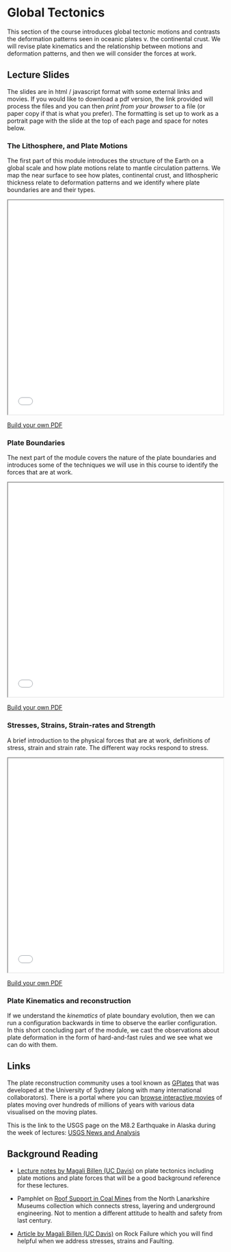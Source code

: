 # Global Tectonics

This section of the course introduces global tectonic motions and contrasts the deformation patterns seen 
in oceanic plates v. the continental crust. We will revise plate kinematics and the relationship between
motions and deformation patterns, and then we will consider the forces at work.

## Lecture Slides 

The slides are in html / javascript format with some external links and movies. If you would like to download a pdf version, the link provided will process the files and you can then *print from your browser* to a file (or paper copy if that is what you prefer). The formatting is set up to work as a portrait page with the slide at the top of each page and space for notes below.

### The Lithosphere, and Plate Motions

The first part of this module introduces the structure of the Earth on a global scale and how plate motions relate to mantle circulation patterns. We map the near surface to see how plates, continental crust, and lithospheric thickness relate to deformation patterns and we identify where plate boundaries are and their types.

<iframe src="../slideshows/Module-i-GlobalTectonics-1.reveal.html" title="Slideshow" width=100%, height=500, allowfullscreen></iframe>

<a href="../slideshows/Module-i-GlobalTectonics-1.reveal.html?print-pdf">Build your own PDF</a>

<!-- 
<iframe src="../pdfs/Lecture-1-Introduction.reveal.pdf" width="100%" height="500px", allowfullscreen>
</iframe>
-->

### Plate Boundaries

The next part of the module covers the nature of the plate boundaries and introduces some of the techniques we will use in this course to identify the forces that are at work. 

<iframe src="../slideshows/Module-i-GlobalTectonics-2.reveal.html" title="Slideshow" width=100%, height=500, allowfullscreen></iframe> 

<a href="../slideshows/Module-i-GlobalTectonics-2.reveal.html?print-pdf">Build your own PDF</a>


### Stresses, Strains, Strain-rates and Strength

A brief introduction to the physical forces that are at work, definitions of stress, strain and strain rate.
The different way rocks respond to stress.

<iframe src="../slideshows/Module-i-GlobalTectonics-3.reveal.html" title="Slideshow" width=100%, height=500, allowfullscreen></iframe>

<a href="../slideshows/Module-i-GlobalTectonics-3.reveal.html?print-pdf">Build your own PDF</a>


### Plate Kinematics and reconstruction

If we understand the *kinematics* of plate boundary evolution, then we can run a configuration backwards in time to observe the earlier configuration. In this short concluding part of the module, we cast the observations about plate deformation in the form of hard-and-fast rules and we see what we can do with them.



## Links

The plate reconstruction community uses a tool known as [GPlates](https://www.gplates.org) that was developed at the University of Sydney (along with many international collaborators). There is a portal where you can [browse interactive movies](http://portal.gplates.org) of plates moving over hundreds of millions of years with various data visualised on the moving plates.

This is the link to the USGS page on the M8.2 Earthquake in Alaska during the week of lectures: [USGS News and Analysis](https://www.usgs.gov/news/magnitude-82-earthquake-alaska)


## Background Reading

  - [Lecture notes by Magali Billen (UC Davis)](https://geo.libretexts.org/Courses/University_of_California_Davis/UCD_GEL_56_-_Introduction_to_Geophysics/Geophysics_is_everywhere_in_geology.../04%3A_Plate_Tectonics) on plate tectonics including plate motions and plate forces that will be a good background reference for these lectures.

  - Pamphlet on [Roof Support in Coal Mines](https://www.culturenlmuseums.co.uk/SIModes/Detail/14223) from the North Lanarkshire Museums collection which connects stress, layering and underground engineering. Not to mention a different attitude to health and safety from last century.

  - [Article by Magali Billen (UC Davis)](https://geo.libretexts.org/Courses/University_of_California_Davis/UCD_GEL_56_-_Introduction_to_Geophysics/Geophysics_is_everywhere_in_geology.../01%3A_Rheology_of_Rocks/1.04%3A_Failure_of_Rocks) on Rock Failure which you will find helpful when we address stresses, strains and Faulting. 

<!--
## Things to watch !

## Test your knowledge 
-->


